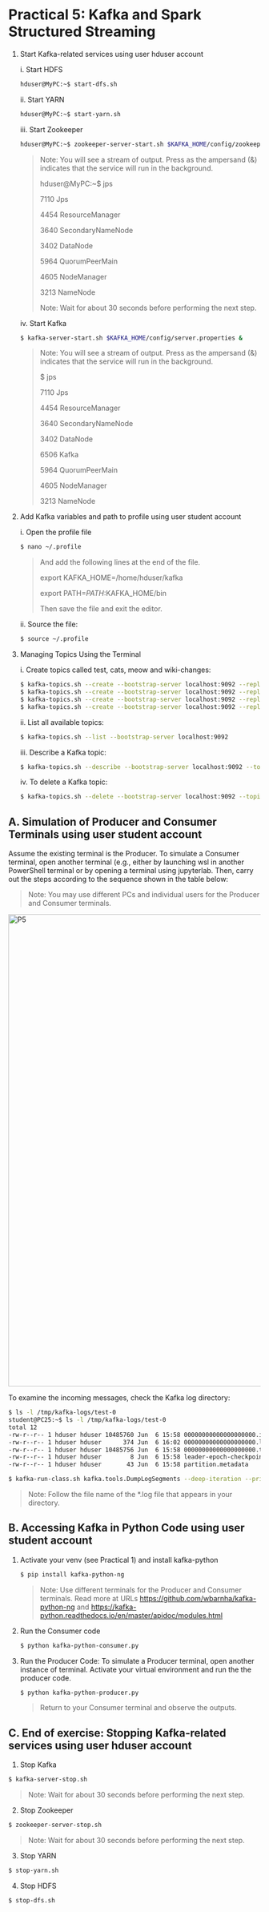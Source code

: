 # Practical 5: Kafka and Spark Structured Streaming

1. Start Kafka-related services using user hduser account

   i. Start HDFS
      ~~~bash
      hduser@MyPC:~$ start-dfs.sh
      ~~~

   ii. Start YARN
      ~~~~bash
      hduser@MyPC:~$ start-yarn.sh
      ~~~~

   iii. Start Zookeeper
      ~~~bash
      hduser@MyPC:~$ zookeeper-server-start.sh $KAFKA_HOME/config/zookeeper.properties &
      ~~~
      > Note: You will see a stream of output. Press <enter> as the ampersand (&) indicates that the service will run in the background.
      > 
      > hduser@MyPC:~$ jps
      >                                       
      > 7110 Jps
      > 
      > 4454 ResourceManager
      > 
      > 3640 SecondaryNameNode
      > 
      > 3402 DataNode
      > 
      > 5964 QuorumPeerMain
      > 
      > 4605 NodeManager
      > 
      > 3213 NameNode
      > 
      > Note: Wait for about 30 seconds before performing the next step.

   iv. Start Kafka

      ~~~bash
      $ kafka-server-start.sh $KAFKA_HOME/config/server.properties &
      ~~~
      > Note: You will see a stream of output. Press <enter> as the ampersand (&) indicates that the service will run in the background.
      >
      > $ jps
      >
      > 7110 Jps
      >
      > 4454 ResourceManager
      >
      > 3640 SecondaryNameNode
      >
      > 3402 DataNode
      >
      > 6506 Kafka
      >
      > 5964 QuorumPeerMain
      >
      > 4605 NodeManager
      >
      > 3213 NameNode  


2. Add Kafka variables and path to profile using user student account

   i. Open the profile file
      ~~~bash
      $ nano ~/.profile
      ~~~
      > And add the following lines at the end of the file.
      > 
      > export KAFKA_HOME=/home/hduser/kafka
      > 
      > export PATH=$PATH:$KAFKA_HOME/bin
      > 
      > Then save the file and exit the editor.

    ii. Source the file:
      ~~~bash
      $ source ~/.profile
      ~~~
      
3. Managing Topics Using the Terminal

   i. Create topics called test, cats, meow and wiki-changes:
      ~~~bash
      $ kafka-topics.sh --create --bootstrap-server localhost:9092 --replication-factor 1 --partitions 1 --topic test
      $ kafka-topics.sh --create --bootstrap-server localhost:9092 --replication-factor 1 --partitions 1 --topic cats
      $ kafka-topics.sh --create --bootstrap-server localhost:9092 --replication-factor 1 --partitions 1 --topic meow
      $ kafka-topics.sh --create --bootstrap-server localhost:9092 --replication-factor 1 --partitions 1 --topic wiki-changes
      ~~~
      
   ii. List all available topics:
      ~~~bash
      $ kafka-topics.sh --list --bootstrap-server localhost:9092
      ~~~
      
   iii. Describe a Kafka topic:
      ~~~bash
      $ kafka-topics.sh --describe --bootstrap-server localhost:9092 --topic test
      ~~~
      
   iv. To delete a Kafka topic:
      ~~~bash
      $ kafka-topics.sh --delete --bootstrap-server localhost:9092 --topic test
      ~~~



## A. Simulation of Producer and Consumer Terminals using user student account
Assume the existing terminal is the Producer. To simulate a Consumer terminal, open another terminal (e.g., either by launching wsl in another PowerShell terminal or by opening a terminal using jupyterlab. Then, carry out the steps according to the sequence shown in the table below:
> Note: You may use different PCs and individual users for the Producer and Consumer terminals.

<img width="943" alt="P5" src="https://github.com/user-attachments/assets/94e95cdf-ca6c-4779-98bd-7c4fe7d4e7ba">

To examine the incoming messages, check the Kafka log directory:
~~~bash
$ ls -l /tmp/kafka-logs/test-0
student@PC25:~$ ls -l /tmp/kafka-logs/test-0
total 12
-rw-r--r-- 1 hduser hduser 10485760 Jun  6 15:58 00000000000000000000.index
-rw-r--r-- 1 hduser hduser      374 Jun  6 16:02 00000000000000000000.log
-rw-r--r-- 1 hduser hduser 10485756 Jun  6 15:58 00000000000000000000.timeindex
-rw-r--r-- 1 hduser hduser        8 Jun  6 15:58 leader-epoch-checkpoint
-rw-r--r-- 1 hduser hduser       43 Jun  6 15:58 partition.metadata

$ kafka-run-class.sh kafka.tools.DumpLogSegments --deep-iteration --print-data-log --files /tmp/kafka-logs/test-0/00000000000000000000.log
~~~
> Note: Follow the file name of the *.log file that appears in your directory.



## B. Accessing Kafka in Python Code using user student account

1. Activate your venv (see Practical 1) and install kafka-python
   ~~~bash
   $ pip install kafka-python-ng
   ~~~
   > Note: Use different terminals for the Producer and Consumer terminals.
   > Read more at URLs https://github.com/wbarnha/kafka-python-ng and https://kafka-python.readthedocs.io/en/master/apidoc/modules.html

2. Run the Consumer code
   ~~~bash
   $ python kafka-python-consumer.py
   ~~~
   
3. Run the Producer Code: To simulate a Producer terminal, open another instance of terminal. Activate your virtual environment and run the the producer code.
   ~~~bash
   $ python kafka-python-producer.py
   ~~~
   > Return to your Consumer terminal and observe the outputs.


## C. End of exercise: Stopping Kafka-related services using user hduser account

1. Stop Kafka
~~~bash
$ kafka-server-stop.sh
~~~
> Note: Wait for about 30 seconds before performing the next step.


2. Stop Zookeeper
~~~bash
$ zookeeper-server-stop.sh
~~~
> Note: Wait for about 30 seconds before performing the next step.


3. Stop YARN
~~~bash
$ stop-yarn.sh
~~~

4. Stop HDFS
~~~bash
$ stop-dfs.sh
~~~
